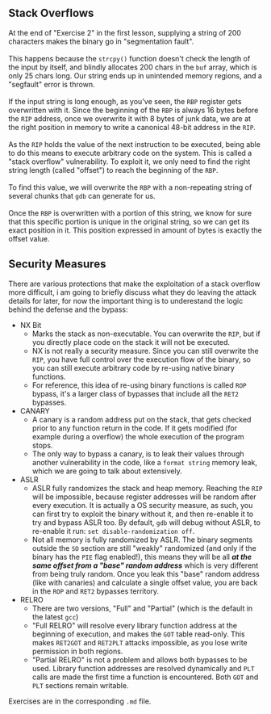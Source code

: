 ## Stack Overflows

At the end of "Exercise 2" in the first lesson, supplying a string of 200 characters makes the binary go in "segmentation fault".\
\
This happens because the `strcpy()` function doesn't check the length of the input by itself, and blindly allocates 200 chars in the `buf` array, which is only 25 chars long. Our string ends up in unintended memory regions, and a "segfault" error is thrown.\
\
If the input string is long enough, as you've seen, the `RBP` register gets overwritten with it. Since the beginning of the `RBP` is always 16 bytes before the `RIP` address, once we overwrite it with 8 bytes of junk data, we are at the right position in memory to write a canonical 48-bit address in the `RIP`.\
\
As the `RIP` holds the value of the next instruction to be executed, being able to do this means to execute arbitrary code on the system. This is called a "stack overflow" vulnerability. To exploit it, we only need to find the right string length (called "offset") to reach the beginning of the `RBP`.\
\
To find this value, we will overwrite the `RBP` with a non-repeating string of several chunks that `gdb` can generate for us.\
\
Once the `RBP` is overwritten with a portion of this string, we know for sure that this specific portion is unique in the original string, so we can get its exact position in it. This position expressed in amount of bytes is exactly the offset value.

## Security Measures

There are various protections that make the exploitation of a stack overflow more difficult, i am going to briefly discuss what they do leaving the attack details for later, for now the important thing is to underestand the logic behind the defense and the bypass:

- NX Bit
  - Marks the stack as non-executable. You can overwrite the `RIP`, but if you directly place code on the stack it will not be executed. 
  - NX is not really a security measure. Since you can still overwrite the `RIP`, you have full control over the execution flow of the binary, so you can still execute arbitrary code by re-using native binary functions. 
  - For reference, this idea of re-using binary functions is called `ROP` bypass, it's a larger class of bypasses that include all the `RET2` bypasses.
- CANARY
  - A canary is a random address put on the stack, that gets checked prior to any function return in the code. If it gets modified (for example during a overflow) the whole execution of the program stops.
  - The only way to bypass a canary, is to leak their values through another vulnerability in the code, like a `format string` memory leak, which we are going to talk about extensively.
- ASLR
  - ASLR fully randomizes the stack and heap memory. Reaching the `RIP` will be impossible, because register addresses will be random after every execution. It is actually a OS security measure, as such, you can first try to exploit the binary without it, and then re-enable it to try and bypass ASLR too. By default, `gdb` will debug without ASLR, to re-enable it run: `set disable-randomization off`.
  - Not all memory is fully randomized by ASLR. The binary segments outside the `SO` section are still "weakly" randomized (and only if the binary has the `PIE` flag enabled!), this means they will be all _**at the same offset from a "base" random address**_ which is very different from being truly random. Once you leak this "base" random address (like with canaries) and calculate a single offset value, you are back in the `ROP` and `RET2` bypasses territory.
- RELRO
  - There are two versions, "Full" and "Partial" (which is the default in the latest `gcc`)
  - "Full RELRO" will resolve every library function address at the beginning of execution, and makes the `GOT` table read-only. This makes `RET2GOT` and `RET2PLT` attacks impossible, as you lose write permission in both regions.
  - "Partial RELRO" is not a problem and allows both bypasses to be used. Library function addresses are resolved dynamically and `PLT` calls are made the first time a function is encountered. Both `GOT` and `PLT` sections remain writable.

Exercises are in the corresponding `.md` file.
